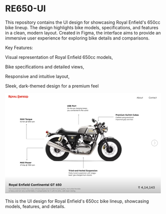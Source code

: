 # RE650-UI
This repository contains the UI design for showcasing Royal Enfield's 650cc bike lineup. The design highlights bike models, specifications, and features in a clean, modern layout. Created in Figma, the interface aims to provide an immersive user experience for exploring bike details and comparisons.

Key Features:

Visual representation of Royal Enfield 650cc models, 

Bike specifications and detailed views, 

Responsive and intuitive layout, 

Sleek, dark-themed design for a premium feel 

![Royal Enfield 650cc UI](2.png)  

This is the UI design for Royal Enfield's 650cc bike lineup, showcasing models, features, and details.  

